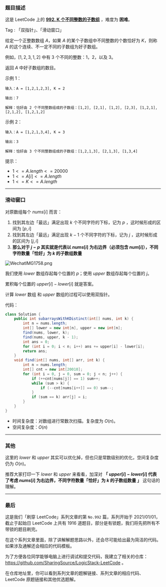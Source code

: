 ### 题目描述

这是 LeetCode 上的 **[992. K 个不同整数的子数组](https://leetcode-cn.com/problems/subarrays-with-k-different-integers/solution/miao-dong-xi-lie-xiang-jie-shuang-zhi-zh-9k8w/)** ，难度为 **困难**。

Tag : 「双指针」、「滑动窗口」



给定一个正整数数组 $A$，如果 $A$ 的某个子数组中不同整数的个数恰好为 $K$，则称 $A$ 的这个连续、不一定不同的子数组为好子数组。

例如，$[1,2,3,1,2]$ 中有 $3$ 个不同的整数：$1$，$2$，以及 $3$。

返回 $A$ 中好子数组的数目。

示例 1：
```
输入：A = [1,2,1,2,3], K = 2

输出：7

解释：恰好由 2 个不同整数组成的子数组：[1,2], [2,1], [1,2], [2,3], [1,2,1], [2,1,2], [1,2,1,2]
```
示例 2：
```
输入：A = [1,2,1,3,4], K = 3

输出：3

解释：恰好由 3 个不同整数组成的子数组：[1,2,1,3], [2,1,3], [1,3,4]
```


提示：
* $1 <= A.length <= 20000$
* $1 <= A[i] <= A.length$
* $1 <= K <= A.length$

---

### 滑动窗口

对原数组每个 $nums[i]$ 而言：

1. 找到其左边「最远」满足出现 $k$ 个不同字符的下标，记为 $p$ ，这时候形成的区间为 $[p, i]$
2. 找到其左边「最远」满足出现 $k - 1$ 个不同字符的下标，记为 $j$ ，这时候形成的区间为 $[j, i]$
3. **那么对于 $j - p$ 其实就是代表以 $nums[i]$ 为右边界（必须包含 $num[i]$），不同字符数量「恰好」为 $k$ 的子数组数量**

![WechatIMG1758.png](https://pic.leetcode-cn.com/1612839352-exScZN-WechatIMG1758.png)

我们使用 $lower$ 数组存起每个位置的 $p$；使用 $upper$ 数组存起每个位置的 $j$。

累积每个位置的 $upper[i] - lower[i]$ 就是答案。

计算 $lower$ 数组 和 $upper$ 数组的过程可以使用双指针。

代码：
```Java
class Solution {
    public int subarraysWithKDistinct(int[] nums, int k) {
        int n = nums.length;
        int[] lower = new int[n], upper = new int[n];
        find(nums, lower, k);
        find(nums, upper, k - 1);
        int ans = 0;
        for (int i = 0; i < n; i++) ans += upper[i] - lower[i];
        return ans;
    }
    void find(int[] nums, int[] arr, int k) {
        int n = nums.length;
        int[] cnt = new int[20010];
        for (int i = 0, j = 0, sum = 0; j < n; j++) {
            if (++cnt[nums[j]] == 1) sum++;
            while (sum > k) {
                if (--cnt[nums[i++]] == 0) sum--;
            }
            if (sum == k) arr[j] = i;
        }
    }
}
```
* 时间复杂度：对数组进行常数次扫描。复杂度为 $O(n)$。
* 空间复杂度：$O(n)$

---

### 其他

这里的 $lower$ 和 $upper$ 其实可以优化掉，但也只是常数级别的优化，空间复杂度仍为 $O(n)$。

推荐大家打印一下 $lower$ 和 $upper$ 来看看，加深对 **「 $upper[i] - lower[i]$ 代表了考虑 $nums[i]$ 为右边界，不同字符数量「恰好」为 $k$ 的子数组数量 」** 这句话的理解。

---

### 最后

这是我们「刷穿 LeetCode」系列文章的第 `No.992` 篇，系列开始于 2021/01/01，截止于起始日 LeetCode 上共有 1916 道题目，部分是有锁题，我们将先把所有不带锁的题目刷完。

在这个系列文章里面，除了讲解解题思路以外，还会尽可能给出最为简洁的代码。如果涉及通解还会相应的代码模板。

为了方便各位同学能够电脑上进行调试和提交代码，我建立了相关的仓库：https://github.com/SharingSource/LogicStack-LeetCode 。

在仓库地址里，你可以看到系列文章的题解链接、系列文章的相应代码、LeetCode 原题链接和其他优选题解。


